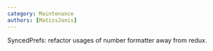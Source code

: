 ```yaml
---
category: Maintenance
authors: [MatissJanis]
---
```


SyncedPrefs: refactor usages of number formatter away from redux.
